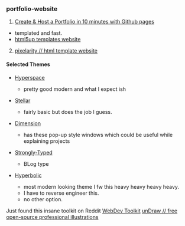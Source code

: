 ### portfolio-website

1) [Create & Host a Portfolio in 10 minutes with Github pages](https://www.youtube.com/watch?v=u-RLu_8kwA0)
  - templated and fast.
  - [html5up templates website](https://html5up.net/)

2) [pixelarity // html template website](https://pixelarity.com/)

  #### Selected Themes
  - [Hyperspace](https://html5up.net/hyperspace)
    - pretty good modern and what I expect ish
  
  - [Stellar](https://html5up.net/stellar)
    - fairly basic but does the job I guess.

  - [Dimension](https://html5up.net/dimension)
    - has these pop-up style windows which could be useful while explaining projects


  - [Strongly-Typed](https://html5up.net/strongly-typed)
    - BLog type


  - [Hyperbolic](https://pixelarity.com/hyperbolic)
    - most modern looking theme I fw this heavy heavy heavy heavy.
    - I have to reverse engineer this.
    - no other option.



Just found this insane toolkit on Reddit
[WebDev Toolkit](https://toolkit.addy.codes/)
[unDraw // free open-source professional illustrations](https://undraw.co/illustrations)
